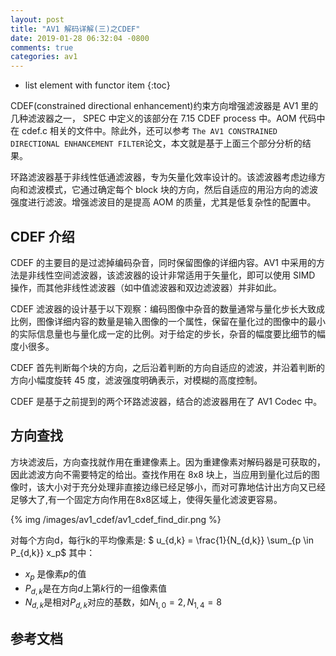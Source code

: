 ```yaml
---
layout: post
title: "AV1 解码详解(三)之CDEF"
date: 2019-01-28 06:32:04 -0800
comments: true
categories: av1
---
```


* list element with functor item
{:toc}

CDEF(constrained directional enhancement)约束方向增强滤波器是 AV1 里的几种滤波器之一， SPEC 中定义的该部分在 7.15 CDEF process 中。AOM 代码中在 cdef.c 相关的文件中。除此外，还可以参考 `The AV1 CONSTRAINED DIRECTIONAL ENHANCEMENT FILTER`论文，本文就是基于上面三个部分分析的结果。

<!--more-->

环路滤波器基于非线性低通滤波器，专为矢量化效率设计的。该滤波器考虑边缘方向和滤波模式，它通过确定每个 block 块的方向，然后自适应的用沿方向的滤波强度进行滤波。增强滤波目的是提高 AOM 的质量，尤其是低复杂性的配置中。  

## CDEF 介绍

CDEF 的主要目的是过滤掉编码杂音，同时保留图像的详细内容。AV1 中采用的方法是非线性空间滤波器，该滤波器的设计非常适用于矢量化，即可以使用 SIMD 操作，而其他非线性滤波器（如中值滤波器和双边滤波器）并非如此。  

CDEF 滤波器的设计基于以下观察：编码图像中杂音的数量通常与量化步长大致成比例，图像详细内容的数量是输入图像的一个属性，保留在量化过的图像中的最小的实际信息量也与量化成一定的比例。对于给定的步长，杂音的幅度要比细节的幅度小很多。 

CDEF 首先判断每个块的方向，之后沿着判断的方向自适应的滤波，并沿着判断的方向小幅度旋转 45 度，滤波强度明确表示，对模糊的高度控制。

CDEF 是基于之前提到的两个环路滤波器，结合的滤波器用在了 AV1 Codec 中。

## 方向查找

方块滤波后，方向查找就作用在重建像素上。因为重建像素对解码器是可获取的，因此滤波方向不需要特定的给出。查找作用在 8x8 块上，当应用到量化过后的图像时，该大小对于充分处理非直接边缘已经足够小，而对可靠地估计出方向又已经足够大了,有一个固定方向作用在8x8区域上，使得矢量化滤波更容易。

{% img /images/av1_cdef/av1_cdef_find_dir.png %}

对每个方向d，每行k的平均像素是: $ u_{d,k} = \frac{1}{N_{d,k}} \sum_{p \in P_{d,k}} x_p$ 其中：

* $x_p$ 是像素$p$的值
* $P_{d,k}$是在方向$d$上第$k$行的一组像素值
* $N_{d,k}$是相对$P_{d,k}$对应的基数，如$N_{1,0}=2, N_{1,4}=8$

## 参考文档

